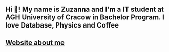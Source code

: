 ## Hi 👋! My name is Zuzanna and I'm a IT student at AGH University of Cracow in Bachelor Program. I love Database, Physics and Coffee


## [Website about me](https://zuzanna414494.github.io/)

